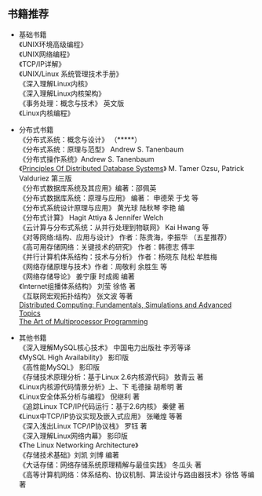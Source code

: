 ## 书籍推荐

* 基础书籍   
《UNIX环境高级编程》    
《UNIX网络编程》    
《TCP/IP详解》    
《UNIX/Linux 系统管理技术手册》  
《深入理解Linux内核》   
《深入理解Linux内核架构》   
《事务处理：概念与技术》 英文版   
《Linux内核编程》   


* 分布式书籍    
《分布式系统：概念与设计》 （*****）    
《分布式系统：原理与范型》 Andrew S. Tanenbaum   
《分布式操作系统》Andrew S. Tanenbaum  
《[Principles Of Distributed Database Systems](http://lib.sgu.edu.vn:84/dspace/bitstream/TTHLDHSG/2980/1/Principles%20Of%20Distributed%20Database%20Systems%20%20-%20%20M.%20Tamer%20Ozsu%2C%20Patrick%20Valduriez.pdf)》 M. Tamer Ozsu, Patrick Valduriez 第三版       
《分布式数据库系统及其应用》编著：邵佩英   
《分布式数据库系统：原理与应用》 编著： 申德荣 于戈 等   
《分布式系统设计原理与应用》 黄光球 陆秋琴 李艳 编   
《分布式计算》  Hagit Attiya & Jennifer Welch   
《云计算与分布式系统：从并行处理到物联网》 Kai Hwang 等  
《对等网络:结构、应用与设计》 作者：陈贵海，李振华  （五星推荐）       
《高可用存储网络：关键技术的研究》 作者：韩德志 傅丰      
《并行计算机体系结构：技术与分析》 作者：杨晓东 陆松 牟胜梅    
《网络存储原理与技术》作者：周敬利 余胜生 等    
《网络存储导论》 姜宁康 时成阁 编著   
《Internet组播体系结构》 刘莹 徐恪 著    
《互联网宏观拓扑结构》  张文波 等著   
[Distributed Computing: Fundamentals, Simulations and Advanced Topics](https://labs.xjtudlc.com/labs/wldmt/reading%20list/books/Distributed%20and%20parallel%20algorithms/Distributed%20Computing%20Fundamentals,%20Simulations%20and%20Advanced%20Topics.pdf)   
[The Art of Multiprocessor Programming](https://www.e-reading.club/bookreader.php/134637/Herlihy,_Shavit_-_The_art_of_multiprocessor_programming.pdf)    


* 其他书籍      
《深入理解MySQL核心技术》 中国电力出版社 李芳等译   
《MySQL High Availability》 影印版   
《高性能MySQL》 影印版   
《存储技术原理分析：基于Linux 2.6内核源代码》 敖青云 著    
《Linux内核源代码情景分析》上、下 毛德操 胡希明 著    
《Linux安全体系分析与编程》 倪继利 著        
《追踪Linux TCP/IP代码运行：基于2.6内核》 秦健 著   
《Linux中TCP/IP协议实现及嵌入式应用》   张曦煌 等著   
《深入浅出Linux TCP/IP协议栈》  罗钰 著    
《深入理解Linux网络内幕》 影印版   
《The Linux Networking Architecture》   
《存储技术基础》刘凯 刘博 编著   
《大话存储：网络存储系统原理精解与最佳实践》 冬瓜头 著   
《高等计算机网络：体系结构、协议机制、算法设计与路由器技术》徐恪 等编著   